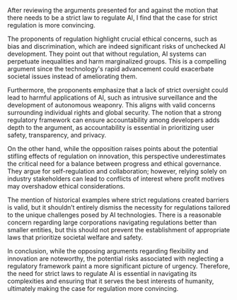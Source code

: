 After reviewing the arguments presented for and against the motion that there needs to be a strict law to regulate AI, I find that the case for strict regulation is more convincing. 

The proponents of regulation highlight crucial ethical concerns, such as bias and discrimination, which are indeed significant risks of unchecked AI development. They point out that without regulation, AI systems can perpetuate inequalities and harm marginalized groups. This is a compelling argument since the technology's rapid advancement could exacerbate societal issues instead of ameliorating them.

Furthermore, the proponents emphasize that a lack of strict oversight could lead to harmful applications of AI, such as intrusive surveillance and the development of autonomous weaponry. This aligns with valid concerns surrounding individual rights and global security. The notion that a strong regulatory framework can ensure accountability among developers adds depth to the argument, as accountability is essential in prioritizing user safety, transparency, and privacy. 

On the other hand, while the opposition raises points about the potential stifling effects of regulation on innovation, this perspective underestimates the critical need for a balance between progress and ethical governance. They argue for self-regulation and collaboration; however, relying solely on industry stakeholders can lead to conflicts of interest where profit motives may overshadow ethical considerations. 

The mention of historical examples where strict regulations created barriers is valid, but it shouldn’t entirely dismiss the necessity for regulations tailored to the unique challenges posed by AI technologies. There is a reasonable concern regarding large corporations navigating regulations better than smaller entities, but this should not prevent the establishment of appropriate laws that prioritize societal welfare and safety.

In conclusion, while the opposing arguments regarding flexibility and innovation are noteworthy, the potential risks associated with neglecting a regulatory framework paint a more significant picture of urgency. Therefore, the need for strict laws to regulate AI is essential in navigating its complexities and ensuring that it serves the best interests of humanity, ultimately making the case for regulation more convincing.